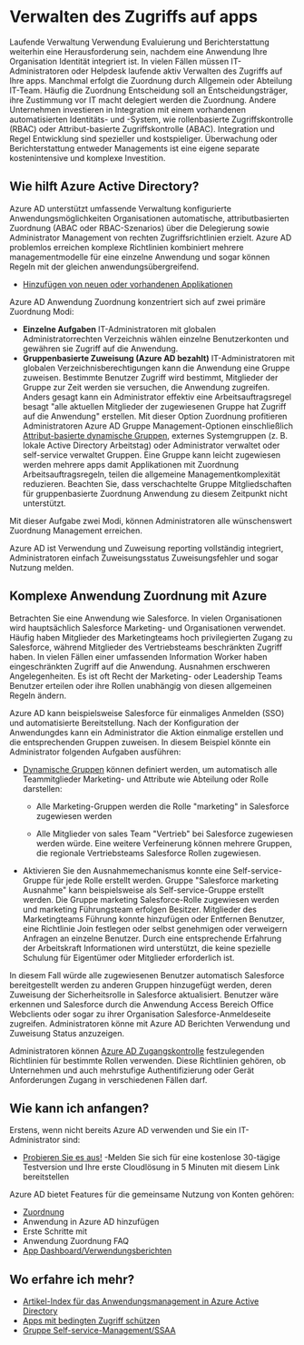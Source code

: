 <properties
  pageTitle="Verwalten des Zugriffs auf apps mit Azure AD |  Microsoft Azure"
  description="Beschreibt, wie Active Directory Azure ermöglicht Organisationen die apps angeben, auf die jeder Benutzer zugreifen kann."
  services="active-directory"
  documentationCenter=""
  authors="femila"
  manager="femila"
  editor=""/>

 <tags
  ms.service="active-directory"
  ms.workload="identity"
  ms.tgt_pltfrm="na"
  ms.devlang="na"
  ms.topic="article"
  ms.date="10/13/2016"
  ms.author="femila"/>


# <a name="managing-access-to-apps"></a>Verwalten des Zugriffs auf apps

Laufende Verwaltung Verwendung Evaluierung und Berichterstattung weiterhin eine Herausforderung sein, nachdem eine Anwendung Ihre Organisation Identität integriert ist. In vielen Fällen müssen IT-Administratoren oder Helpdesk laufende aktiv Verwalten des Zugriffs auf Ihre apps. Manchmal erfolgt die Zuordnung durch Allgemein oder Abteilung IT-Team. Häufig die Zuordnung Entscheidung soll an Entscheidungsträger, ihre Zustimmung vor IT macht delegiert werden die Zuordnung.  Andere Unternehmen investieren in Integration mit einem vorhandenen automatisierten Identitäts- und -System, wie rollenbasierte Zugriffskontrolle (RBAC) oder Attribut-basierte Zugriffskontrolle (ABAC). Integration und Regel Entwicklung sind spezieller und kostspieliger. Überwachung oder Berichterstattung entweder Managements ist eine eigene separate kostenintensive und komplexe Investition.

## <a name="how-does-azure-active-directory-help"></a>Wie hilft Azure Active Directory?

 Azure AD unterstützt umfassende Verwaltung konfigurierte Anwendungsmöglichkeiten Organisationen automatische, attributbasierten Zuordnung (ABAC oder RBAC-Szenarios) über die Delegierung sowie Administrator Management von rechten Zugriffsrichtlinien erzielt. Azure AD problemlos erreichen komplexe Richtlinien kombiniert mehrere managementmodelle für eine einzelne Anwendung und sogar können Regeln mit der gleichen anwendungsübergreifend.

 - [Hinzufügen von neuen oder vorhandenen Applikationen](active-directory-sso-integrate-saas-apps.md)


 Azure AD Anwendung Zuordnung konzentriert sich auf zwei primäre Zuordnung Modi:

- **Einzelne Aufgaben** IT-Administratoren mit globalen Administratorrechten Verzeichnis wählen einzelne Benutzerkonten und gewähren sie Zugriff auf die Anwendung.
- **Gruppenbasierte Zuweisung (Azure AD bezahlt)** IT-Administratoren mit globalen Verzeichnisberechtigungen kann die Anwendung eine Gruppe zuweisen. Bestimmte Benutzer Zugriff wird bestimmt, Mitglieder der Gruppe zur Zeit werden sie versuchen, die Anwendung zugreifen. Anders gesagt kann ein Administrator effektiv eine Arbeitsauftragsregel besagt "alle aktuellen Mitglieder der zugewiesenen Gruppe hat Zugriff auf die Anwendung" erstellen. Mit dieser Option Zuordnung profitieren Administratoren Azure AD Gruppe Management-Optionen einschließlich [Attribut-basierte dynamische Gruppen](active-directory-accessmanagement-manage-groups.md), externes Systemgruppen (z. B. lokale Active Directory Arbeitstag) oder Administrator verwaltet oder self-service verwaltet Gruppen. Eine Gruppe kann leicht zugewiesen werden mehrere apps damit Applikationen mit Zuordnung Arbeitsauftragsregeln, teilen die allgemeine Managementkomplexität reduzieren. Beachten Sie, dass verschachtelte Gruppe Mitgliedschaften für gruppenbasierte Zuordnung Anwendung zu diesem Zeitpunkt nicht unterstützt.

Mit dieser Aufgabe zwei Modi, können Administratoren alle wünschenswert Zuordnung Management erreichen.

Azure AD ist Verwendung und Zuweisung reporting vollständig integriert, Administratoren einfach Zuweisungsstatus Zuweisungsfehler und sogar Nutzung melden.

## <a name="complex-application-assignment-with-azure-ad"></a>Komplexe Anwendung Zuordnung mit Azure

Betrachten Sie eine Anwendung wie Salesforce. In vielen Organisationen wird hauptsächlich Salesforce Marketing- und Organisationen verwendet. Häufig haben Mitglieder des Marketingteams hoch privilegierten Zugang zu Salesforce, während Mitglieder des Vertriebsteams beschränkten Zugriff haben. In vielen Fällen einer umfassenden Information Worker haben eingeschränkten Zugriff auf die Anwendung. Ausnahmen erschweren Angelegenheiten. Es ist oft Recht der Marketing- oder Leadership Teams Benutzer erteilen oder ihre Rollen unabhängig von diesen allgemeinen Regeln ändern.

Azure AD kann beispielsweise Salesforce für einmaliges Anmelden (SSO) und automatisierte Bereitstellung. Nach der Konfiguration der Anwendungdes kann ein Administrator die Aktion einmalige erstellen und die entsprechenden Gruppen zuweisen. In diesem Beispiel könnte ein Administrator folgenden Aufgaben ausführen:

- [Dynamische Gruppen](active-directory-accessmanagement-manage-groups.md) können definiert werden, um automatisch alle Teammitglieder Marketing- und Attribute wie Abteilung oder Rolle darstellen:

    - Alle Marketing-Gruppen werden die Rolle "marketing" in Salesforce zugewiesen werden

    - Alle Mitglieder von sales Team "Vertrieb" bei Salesforce zugewiesen werden würde. Eine weitere Verfeinerung können mehrere Gruppen, die regionale Vertriebsteams Salesforce Rollen zugewiesen.

- Aktivieren Sie den Ausnahmemechanismus konnte eine Self-service-Gruppe für jede Rolle erstellt werden. Gruppe "Salesforce marketing Ausnahme" kann beispielsweise als Self-service-Gruppe erstellt werden. Die Gruppe marketing Salesforce-Rolle zugewiesen werden und marketing Führungsteam erfolgen Besitzer. Mitglieder des Marketingteams Führung konnte hinzufügen oder Entfernen Benutzer, eine Richtlinie Join festlegen oder selbst genehmigen oder verweigern Anfragen an einzelne Benutzer. Durch eine entsprechende Erfahrung der Arbeitskraft Informationen wird unterstützt, die keine spezielle Schulung für Eigentümer oder Mitglieder erforderlich ist.

In diesem Fall würde alle zugewiesenen Benutzer automatisch Salesforce bereitgestellt werden zu anderen Gruppen hinzugefügt werden, deren Zuweisung der Sicherheitsrolle in Salesforce aktualisiert. Benutzer wäre erkennen und Salesforce durch die Anwendung Access Bereich Office Webclients oder sogar zu ihrer Organisation Salesforce-Anmeldeseite zugreifen. Administratoren könne mit Azure AD Berichten Verwendung und Zuweisung Status anzuzeigen.

Administratoren können [Azure AD Zugangskontrolle](active-directory-conditional-access.md) festzulegenden Richtlinien für bestimmte Rollen verwenden. Diese Richtlinien gehören, ob Unternehmen und auch mehrstufige Authentifizierung oder Gerät Anforderungen Zugang in verschiedenen Fällen darf.

## <a name="how-can-i-get-started"></a>Wie kann ich anfangen?

Erstens, wenn nicht bereits Azure AD verwenden und Sie ein IT-Administrator sind:

 - [Probieren Sie es aus!](https://azure.microsoft.com/trial/get-started-active-directory/) -Melden Sie sich für eine kostenlose 30-tägige Testversion und Ihre erste Cloudlösung in 5 Minuten mit diesem Link bereitstellen

Azure AD bietet Features für die gemeinsame Nutzung von Konten gehören:

- [Zuordnung](active-directory-accessmanagement-self-service-group-management.md)
- Anwendung in Azure AD hinzufügen
- Erste Schritte mit
- Anwendung Zuordnung FAQ
- [App Dashboard/Verwendungsberichten](active-directory-passwords-get-insights.md)

## <a name="where-can-i-learn-more"></a>Wo erfahre ich mehr?

- [Artikel-Index für das Anwendungsmanagement in Azure Active Directory](active-directory-apps-index.md)
- [Apps mit bedingten Zugriff schützen](active-directory-conditional-access.md)
- [Gruppe Self-service-Management/SSAA](active-directory-accessmanagement-self-service-group-management.md)
